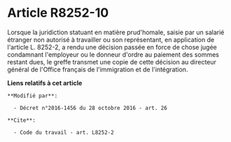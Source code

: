 # Article R8252-10

Lorsque la juridiction statuant en matière prud'homale, saisie par un salarié étranger non autorisé à travailler ou son
représentant, en application de l'article L. 8252-2, a rendu une décision passée en force de chose jugée condamnant
l'employeur ou le donneur d'ordre au paiement des sommes restant dues, le greffe transmet une copie de cette décision au
directeur général de l'Office français de l'immigration et de l'intégration.

**Liens relatifs à cet article**

	**Modifié par**:

	  - Décret n°2016-1456 du 28 octobre 2016 - art. 26

	**Cite**:

	  - Code du travail - art. L8252-2
